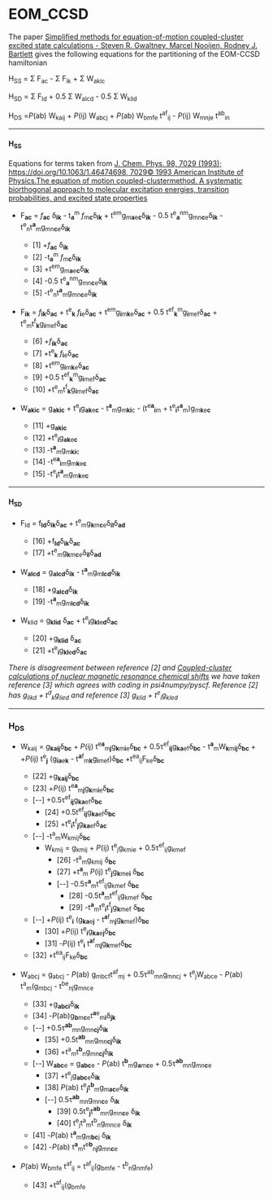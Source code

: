 # EOM_CCSD
The paper [Simplified methods for equation-of-motion coupled-cluster excited state calculations - Steven R. Gwaltney, Marcel Nooijen, Rodney J. Bartlett](https://notendur.hi.is/agust/rannsoknir/papers/cpl248-189-96.pdf) gives the following equations for the partitioning of the EOM-CCSD hamiltonian 

H<sub>SS</sub> = &Sigma; F<sub>ac</sub> - &Sigma; F<sub>ik</sub> + &Sigma; W<sub>akic</sub>

H<sub>SD</sub> = &Sigma; F<sub>ld</sub> + 0.5 &Sigma; W<sub>alcd</sub> - 0.5 &Sigma; W<sub>klid</sub>

H<sub>DS</sub> =*P*(ab) W<sub>kaij</sub> + *P*(ij) W<sub>abcj</sub> + *P*(ab) W<sub>bmfe</sub> t<sup>af</sup><sub>ij</sub> - *P*(ij) W<sub>mnje</sub> t<sup>ab</sup><sub>in</sub> 

- - - -
#### H<sub>SS</sub>
Equations for terms taken from  [J. Chem. Phys. 98, 7029 (1993); https://doi.org/10.1063/1.46474698, 7029© 1993 American Institute of Physics.The equation of motion coupled-clustermethod. A systematic biorthogonal approach to molecular excitation energies, transition probabilities, and excited state properties](https://www.theochem.ru.nl/files/local/jcp-98-7029-1993.pdf) 

+ F<sub>**ac**</sub> = *f*<sub>**ac**</sub> &delta;<sub>**ik**</sub> - t<sub>**a**</sub><sup>m</sup> *f*<sub>m**c**</sub>&delta;<sub>**ik**</sub> + t<sup>em</sup>g<sub>m**a**e**c**</sub>&delta;<sub>**ik**</sub> - 0.5 t<sup>e</sup><sub>**a**</sub><sup>nm</sup>g<sub>mn**c**e</sub>&delta;<sub>**ik**</sub> - t<sup>e</sup><sub>n</sub>t<sup>**a**</sup><sub>m</sub>g<sub>mn**c**e</sub>&delta;<sub>**ik**</sub>

    + [1]  +*f*<sub>**ac**</sub> &delta;<sub>**ik**</sub>
    + [2]  -t<sub>**a**</sub><sup>m</sup> *f*<sub>m**c**</sub>&delta;<sub>**ik**</sub>
    + [3]  +t<sup>em</sup>g<sub>m**a**e**c**</sub>&delta;<sub>**ik**</sub> 
    + [4]  -0.5 t<sup>e</sup><sub>**a**</sub><sup>nm</sup>g<sub>mn**c**e</sub>&delta;<sub>**ik**</sub> 
    + [5]  -t<sup>e</sup><sub>n</sub>t<sup>**a**</sup><sub>m</sub>g<sub>mn**c**e</sub>&delta;<sub>**ik**</sub>
   
+ F<sub>**ik**</sub> = *f*<sub>**ik**</sub>&delta;<sub>**ac**</sub> + t<sup>e</sup><sub>**k**</sub> *f*<sub>**i**e</sub>&delta;<sub>**ac**</sub> + t<sup>em</sup>g<sub>**i**m**k**e</sub>&delta;<sub>**ac**</sub> + 0.5 t<sup>ef</sup><sub>**k**</sub><sup>m</sup>g<sub>**i**mef</sub>&delta;<sub>**ac**</sub> + t<sup>e</sup><sub>m</sub>t<sup>f</sup><sub>**k**</sub>g<sub>**i**mef</sub>&delta;<sub>**ac**</sub> 

    + [6]  +*f*<sub>**ik**</sub>&delta;<sub>**ac**</sub>
    + [7]  +t<sup>e</sup><sub>**k**</sub> *f*<sub>**i**e</sub>&delta;<sub>**ac**</sub>
    + [8]  +t<sup>em</sup>g<sub>**i**m**k**e</sub>&delta;<sub>**ac**</sub> 
    + [9]  +0.5 t<sup>ef</sup><sub>**k**</sub><sup>m</sup>g<sub>**i**mef</sub>&delta;<sub>**ac**</sub>
    + [10] +t<sup>e</sup><sub>m</sub>t<sup>f</sup><sub>**k**</sub>g<sub>**i**mef</sub>&delta;<sub>**ac**</sub> 

+ W<sub>**akic**</sub> = g<sub>**akic**</sub> + t<sup>e</sup><sub>**i**</sub>g<sub>**ak**e**c**</sub> - t<sup>**a**</sup><sub>m</sub>g<sub>m**ki**c</sub> - (t<sup>e**a**</sup><sub>**i**m</sub> + t<sup>e</sup><sub>**i**</sub>t<sup>**a**</sup><sub>m</sub>)g<sub>m**k**e**c**</sub>

    + [11] +g<sub>**akic**</sub>
    + [12] +t<sup>e</sup><sub>**i**</sub>g<sub>**ak**e**c**</sub>
    + [13] -t<sup>**a**</sup><sub>m</sub>g<sub>m**ki**c</sub>
    + [14] -t<sup>e**a**</sup><sub>**i**m</sub>g<sub>m**k**e**c**</sub>
    + [15] -t<sup>e</sup><sub>**i**</sub>t<sup>**a**</sup><sub>m</sub>g<sub>m**k**e**c**</sub>
 
- - -
#### H<sub>SD</sub>
+ F<sub>ld</sub> = f<sub>**ld**</sub>&delta;<sub>**ik**</sub>&delta;<sub>**ac**</sub> + t<sup>e</sup><sub>m</sub>g<sub>**k**m**c**e</sub>&delta;<sub>**il**</sub>&delta;<sub>**ad**</sub>

    + [16] +f<sub>**ld**</sub>&delta;<sub>**ik**</sub>&delta;<sub>**ac**</sub>
    + [17] +t<sup>e</sup><sub>m</sub>g<sub>**k**m**c**e</sub>&delta;<sub>**il**</sub>&delta;<sub>**ad**</sub>
    
+  W<sub>**alcd**</sub> = g<sub>**alcd**</sub>&delta;<sub>**ik**</sub> - t<sup>**a**</sup><sub>m</sub>g<sub>m**lcd**</sub>&delta;<sub>**ik**</sub>

    + [18] +g<sub>**alcd**</sub>&delta;<sub>**ik**</sub> 
    + [19] -t<sup>**a**</sup><sub>m</sub>g<sub>m**lcd**</sub>&delta;<sub>**ik**</sub>

+ W<sub>klid</sub> = g<sub>**klid**</sub> </sub>&delta;<sub>**ac**</sub> + t<sup>e</sup><sub>**i**</sub>g<sub>**kl**e**d**</sub></sub>&delta;<sub>**ac**</sub>

    + [20] +g<sub>**klid**</sub> </sub>&delta;<sub>**ac**</sub>
    + [21] +t<sup>e</sup><sub>**i**</sub>g<sub>**kl**e**d**</sub></sub>&delta;<sub>**ac**</sub>
    
*There is disagreement between reference [2] and [Coupled-cluster calculations of nuclear magnetic resonance chemical shifts](www2.chemia.uj.edu.pl/~migda/Literatura/pdf/JCP03561.pdf) we have taken reference [3] which agrees with coding in psi4numpy/pyscf. Reference [2] has g<sub>likd</sub> + t<sup>d</sup><sub>k</sub>g<sub>lied</sub> and reference [3] g<sub>klid</sub> + t<sup>e</sup><sub>i</sub>g<sub>kled</sub>*

- - -
### H<sub>DS</sub>
+ W<sub>kaij</sub> = g<sub>**kaij**</sub>&delta;<sub>**bc**</sub> + *P*(ij) t<sup>e**a**</sup><sub>m**j**</sub>g<sub>**k**m**i**e</sub>&delta;<sub>**bc**</sub> + 0.5&tau;<sup>ef</sup><sub>**ij**</sub>g<sub>**ka**ef</sub>&delta;<sub>**bc**</sub> - t<sup>**a**</sup><sub>m</sub>W<sub>**k**m**ij**</sub>&delta;<sub>**bc**</sub> + +*P*(ij) t<sup>e</sup><sub>**j**</sub> (g<sub>**ia**e**k**</sub> - t<sup>**a**f</sup><sub>m**k**</sub>g<sub>**i**mef</sub>)&delta;<sub>**bc**</sub> +t<sup>ea</sup><sub>ij</sub>F<sub>ke</sub>&delta;<sub>**bc**</sub>

    + [22] +g<sub>**kaij**</sub>&delta;<sub>**bc**</sub>
    + [23] +*P*(ij) t<sup>e**a**</sup><sub>m**j**</sub>g<sub>**k**m**i**e</sub>&delta;<sub>**bc**</sub>
    + [--] +0.5&tau;<sup>ef</sup><sub>**ij**</sub>g<sub>**ka**ef</sub>&delta;<sub>**bc**</sub> 
        + [24] +0.5t<sup>ef</sup><sub>**ij**</sub>g<sub>**ka**ef</sub>&delta;<sub>**bc**</sub> 
        + [25] +t<sup>e</sup><sub>**i**</sub>t<sup>f</sup><sub>**j**</sub>g<sub>**ka**ef</sub>&delta;<sub>**ac**</sub>
    + [--] -t<sup>a</sup><sub>m</sub>W<sub>kmij</sub>&delta;<sub>**bc**</sub>
        + W<sub>kmij</sub> =  g<sub>kmij</sub> + *P*(ij) t<sup>e</sup><sub>j</sub>g<sub>kmie</sub> + 0.5&tau;<sup>ef</sup><sub>ij</sub>g<sub>kmef</sub> 
            + [26] -t<sup>a</sup><sub>m</sub>g<sub>kmij</sub> &delta;<sub>**bc**</sub>
            + [27] +t<sup>**a**</sup><sub>m</sub> *P*(ij) t<sup>e</sup><sub>**j**</sub>g<sub>**k**me**i**</sub> &delta;<sub>**bc**</sub>
            + [--] -0.5&tau;<sup>**a**</sup><sub>m</sub>t<sup>ef</sup><sub>ij</sub>g<sub>kmef</sub> &delta;<sub>**bc**</sub>
                + [28] -0.5t<sup>**a**</sup><sub>m</sub>t<sup>ef</sup><sub>ij</sub>g<sub>kmef</sub> &delta;<sub>**bc**</sub>
                + [29] -t<sup>**a**</sup><sub>m</sub>t<sup>e</sup><sub>**i**</sub>t<sup>f</sup><sub>**j**</sub>g<sub>**k**mef</sub> &delta;<sub>**bc**</sub>
    + [--] +*P*(ij) t<sup>e</sup><sub>**i**</sub> (g<sub>**ka**e**j**</sub> - t<sup>**a**f</sup><sub>m**j**</sub>g<sub>**k**mef</sub>)&delta;<sub>**bc**</sub>
        + [30] +*P*(ij) t<sup>e</sup><sub>**i**</sub>g<sub>**ka**e**j**</sub>&delta;<sub>**bc**</sub> 
        + [31] -*P*(ij) t<sup>e</sup><sub>**i**</sub> t<sup>**a**f</sup><sub>m**j**</sub>g<sub>**k**mef</sub>&delta;<sub>**bc**</sub> 
    + [32] +t<sup>ea</sup><sub>ij</sub>F<sub>ke</sub>&delta;<sub>**bc**</sub>
                                     
+ W<sub>abcj</sub> = g<sub>abcj</sub> - *P*(ab) g<sub>mbcf</sub>t<sup>af</sup><sub>mj</sub> + 0.5&tau;<sup>ab</sup><sub>mn</sub>g<sub>mncj</sub> + t<sup>e</sup><sub>j</sub>W<sub>abce</sub> - *P*(ab) t<sup>a</sup><sub>m</sub>(g<sub>mbcj</sub> - t<sup>be</sup><sub>nj</sub>g<sub>mnce</sub>
 
    + [33] +g<sub>**abci**</sub>&delta;<sub>**ik**</sub> 
    + [34] -*P*(ab)g<sub>**b**m**c**e</sub>t<sup>**a**e</sup><sub>m**i**</sub>&delta;<sub>**jk**</sub>     
    + [--] +0.5&tau;<sup>**ab**</sup><sub>mn</sub>g<sub>mn**cj**</sub>&delta;<sub>**ik**</sub>
        + [35] +0.5t<sup>**ab**</sup><sub>mn</sub>g<sub>mn**cj**</sub>&delta;<sub>**ik**</sub>
        + [36] +t<sup>a</sup><sub>m</sub>t<sup>**b**</sup><sub>n</sub>g<sub>mn**cj**</sub>&delta;<sub>**ik**</sub>                             
    + [--] W<sub>**abc**e</sub> = g<sub>**abc**e</sub> - *P*(ab) t<sup>**b**</sup><sub>m</sub>g<sub>**a**m**c**e</sub> + 0.5&tau;<sup>**ab**</sup><sub>mn</sub>g<sub>mn**c**e</sub>
        + [37] +t<sup>e</sup><sub>j</sub>g<sub>**abc**e</sub>&delta;<sub>**ik**</sub>
        + [38] *P*(ab) t<sup>e</sup><sub>**j**</sub>t<sup>**b**</sup><sub>m</sub>g<sub>m**ac**e</sub>&delta;<sub>**ik**</sub>
        + [--] 0.5&tau;<sup>**ab**</sup><sub>mn</sub>g<sub>mn**c**e</sub> &delta;<sub>**ik**</sub>
            + [39] 0.5t<sup>e</sup><sub>**j**</sub>t<sup>**ab**</sup><sub>mn</sub>g<sub>mn**c**e</sub> &delta;<sub>**ik**</sub>
            + [40] t<sup>e</sup><sub>j</sub>t<sup>a</sup><sub>m</sub>t<sup>b</sup><sub>n</sub>g<sub>mnce</sub> &delta;<sub>**ik**</sub>
    + [41] -*P*(ab) t<sup>**a**</sup><sub>m</sub>g<sub>m**bc**j</sub> &delta;<sub>**ik**</sub>
    + [42] -*P*(ab) t<sup>**a**</sup><sub>m</sub>t<sup>e**b**</sup><sub>n**j**</sub>g<sub>mn**c**e</sub>
   
   
+ *P*(ab) W<sub>bmfe</sub> t<sup>af</sup><sub>ij</sub> = t<sup>af</sup><sub>ij</sub>(g<sub>bmfe</sub> - t<sup>b</sup><sub>n</sub>g<sub>nmfe</sub>)

    + [43] +t<sup>af</sup><sub>ij</sub>(g<sub>bmfe</sub>
                            


